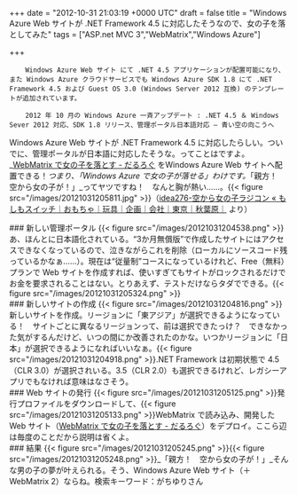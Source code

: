 
+++
date = "2012-10-31 21:03:19 +0000 UTC"
draft = false
title = "Windows Azure Web サイトが .NET Framework 4.5 に対応したそうなので、女の子を落としてみた"
tags = ["ASP.net MVC 3","WebMatrix","Windows Azure"]

+++
>
        Windows Azure Web サイト にて .NET 4.5 アプリケーションが配置可能になり、また Windows Azure クラウドサービスでも Windows Azure SDK 1.8 にて .NET Framework 4.5 および Guest OS 3.0 (Windows Server 2012 互換) のテンプレートが追加されています。

        2012 年 10 月の Windows Azure 一斉アップデート : .NET 4.5 ＆ Windows Sever 2012 対応、SDK 1.8 リリース、管理ポータル日本語対応 – 青い空の向こうへ
    
Windows Azure Web サイトが .NET Framework 4.5 に対応したらしい。ついでに、管理ポータルが日本語に対応したそうな。ってことはですよ。_<a href="https://blog.daruyanagi.jp/entry/2012/10/20/213231">WebMatrix で女の子を落とす - だるろぐ</a> をWindows Azure Web サイトへ配置できる！_つまり、「Windows Azure で女の子が落せる」わけです。_「親方！　空から女の子が！」_ってヤツですね！　なんと胸が熱い……。{{< figure src="/images/20121031205811.jpg"  >}}（<a href="http://moshimoswitch.main.jp/idea/2581">idea276-空から女の子ラジコン « もしもスイッチ｜おもちゃ｜玩具｜企画｜会社｜東京｜秋葉原｜</a> より）

<div class="section">
    ### 新しい管理ポータル
    {{< figure src="/images/20121031204538.png"  >}}あ、ほんとに日本語化されている。“3か月無償版”で作成したサイトにはアクセスできなくなっているので、泣きながらこれを削除（ローカルにソースコード残っているかなぁ……）。現在は“従量制”コースになっているけれど、Free（無料）プランで Web サイトを作成すれば、使いすぎてもサイトがロックされるだけでお金を要求されることはない。とりあえず、テストだけならタダでできる。{{< figure src="/images/20121031205324.png"  >}}<br/>


</div>
<div class="section">
    ### 新しいサイトの作成
    {{< figure src="/images/20121031204816.png"  >}}新しいサイトを作成。リージョンに「東アジア」が選択できるようになっている！　サイトごとに異なるリージョンって、前は選択できたっけ？　できなかった気がするんだけど、いつの間にか改善されたのかな。いつかリージョンに「日本」が選択できるようになればいいなぁ。{{< figure src="/images/20121031204918.png"  >}}.NET Framework は初期状態で 4.5（CLR 3.0）が選択されいる。3.5（CLR 2.0）も選択できるけれど、レガシーアプリでもなければ意味はなさそう。

</div>
<div class="section">
    ### Web サイトの発行
    {{< figure src="/images/20121031205125.png"  >}}発行プロファイルをダウンロードして、{{< figure src="/images/20121031205133.png"  >}}WebMatrix で読み込み、開発した Web サイト（<a href="https://blog.daruyanagi.jp/entry/2012/10/20/213231">WebMatrix で女の子を落とす - だるろぐ</a>）をデプロイ。ここら辺は毎度のことだから説明は省くよ。

</div>
<div class="section">
    ### 結果
    {{< figure src="/images/20121031205245.png"  >}}{{< figure src="/images/20121031205248.png"  >}}_「親方！　空から女の子が！」_そんな男の子の夢が叶えられる。そう、Windows Azure Web サイト（＋WebMatrix 2）ならね。検索キーワード：がちゆりさん

</div>

